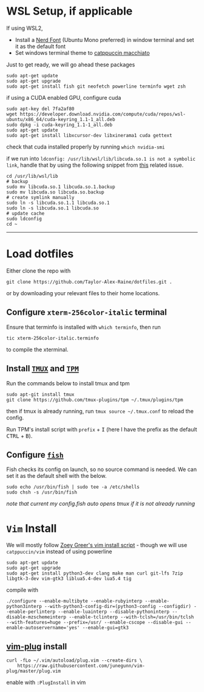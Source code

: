 # WSL Setup, if applicable

 If using WSL2,

- Install a [Nerd Font](https://github.com/ryanoasis/nerd-fonts) (Ubuntu Mono preferred) in window terminal and set it as the default font
- Set windows terminal theme to [catppuccin macchiato](https://github.com/catppuccin/windows-terminal)


Just to get ready, we will go ahead these packages

    sudo apt-get update
    sudo apt-get upgrade
    sudo apt-get install fish git neofetch powerline terminfo wget zsh 

if using a CUDA enabled GPU, configure cuda 

    sudo apt-key del 7fa2af80
    wget https://developer.download.nvidia.com/compute/cuda/repos/wsl-ubuntu/x86_64/cuda-keyring_1.1-1_all.deb
    sudo dpkg -i cuda-keyring_1.1-1_all.deb
    sudo apt-get update
    sudo apt-get install libxcursor-dev libxinerama1 cuda gettext

check that cuda installed properly by running `which nvidia-smi`

if we run into `ldconfig: /usr/lib/wsl/lib/libcuda.so.1 is not a symbolic link`, handle that by using the following snippet from [this](https://github.com/microsoft/WSL/issues/8587#issuecomment-1335233596) related issue. 
    
    cd /usr/lib/wsl/lib
    # backup
    sudo mv libcuda.so.1 libcuda.so.1.backup
    sudo mv libcuda.so libcuda.so.backup
    # create symlink manually
    sudo ln -s libcuda.so.1.1 libcuda.so.1
    sudo ln -s libcuda.so.1 libcuda.so
    # update cache
    sudo ldconfig
    cd ~

-----

# Load dotfiles

Either clone the repo with

    git clone https://github.com/Taylor-Alex-Raine/dotfiles.git .

or by downloading your relevant files to their home locations.

## Configure `xterm-256color-italic` terminal

Ensure that terminfo is installed with `which terminfo`, then run

    tic xterm-256color-italic.terminfo

to compile the xterminal.

## Install [`TMUX`](https://github.com/tmux/tmux) and [`TPM`](https://github.com/tmux-plugins/tpm)

Run the commands below to install tmux and tpm

    sudo apt-git install tmux
    git clone https://github.com/tmux-plugins/tpm ~/.tmux/plugins/tpm

then if tmux is already running, run `tmux source ~/.tmux.conf` to reload the config. 

Run TPM's install script with `prefix` + <kbd>I</kbd> (here I have the prefix as the default <kbd>CTRL</kbd> + <kbd>B</kbd>).

## Configure [`fish`](https://fishshell.com/)

Fish checks its config on launch, so no source command is needed. We can set it as the default shell with the below. 

    sudo echo /usr/bin/fish | sudo tee -a /etc/shells
    sudo chsh -s /usr/bin/fish

_note that current my config.fish auto opens tmux if it is not already running_

# `Vim` Install

We will mostly follow [Zoey Greer's vim install script](https://github.com/tempoz/dotfiles) - though we will use `catppuccin/vim` instead of using powerline
  
    sudo apt-get update
    sudo apt-get upgrade
    sudo apt-get install python3-dev clang make man curl git-lfs 7zip libgtk-3-dev vim-gtk3 liblua5.4-dev lua5.4 tig 

compile with
    
    ./configure --enable-multibyte --enable-rubyinterp --enable-python3interp --with-python3-config-dir=(python3-config --configdir) --enable-perlinterp --enable-luainterp --disable-pythoninterp --disable-mzschemeinterp --enable-tclinterp --with-tclsh=/usr/bin/tclsh --with-features=huge --prefix=/usr/ --enable-cscope --disable-gui --enable-autoservername='yes' --enable-gui=gtk3

## [vim-plug](https://github.com/junegunn/vim-plug) install

    curl -fLo ~/.vim/autoload/plug.vim --create-dirs \
        https://raw.githubusercontent.com/junegunn/vim-plug/master/plug.vim

enable with `:PlugInstall` in vim
